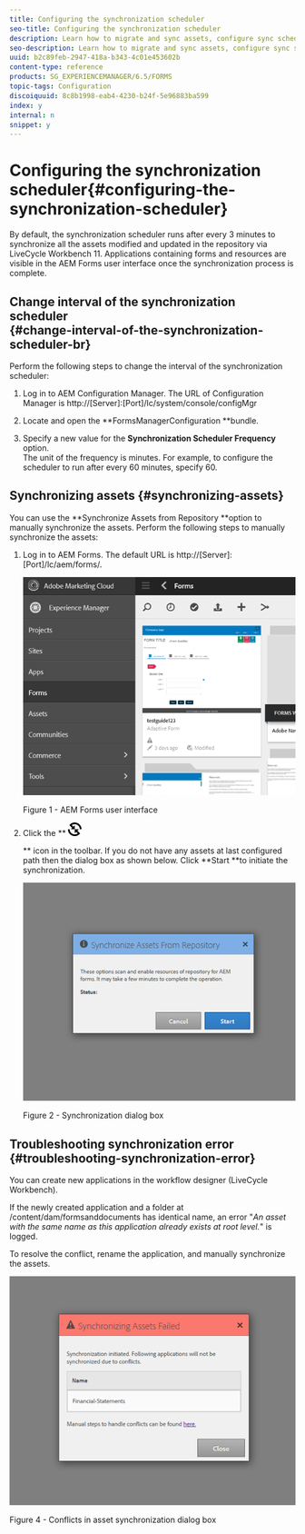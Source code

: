 ```yaml
---
title: Configuring the synchronization scheduler
seo-title: Configuring the synchronization scheduler
description: Learn how to migrate and sync assets, configure sync scheduler, and use folders to arrange assets.
seo-description: Learn how to migrate and sync assets, configure sync scheduler, and use folders to arrange assets.
uuid: b2c89feb-2947-418a-b343-4c01e453602b
content-type: reference
products: SG_EXPERIENCEMANAGER/6.5/FORMS
topic-tags: Configuration
discoiquuid: 8c8b1998-eab4-4230-b24f-5e96883ba599
index: y
internal: n
snippet: y
---
```


# Configuring the synchronization scheduler{#configuring-the-synchronization-scheduler}

By default, the synchronization scheduler runs after every 3 minutes to synchronize all the assets modified and updated in the repository via LiveCycle Workbench 11. Applications containing forms and resources are visible in the AEM Forms user interface once the synchronization process is complete.

## Change interval of the synchronization scheduler <br> {#change-interval-of-the-synchronization-scheduler-br}

Perform the following steps to change the interval of the synchronization scheduler:

1. Log in to AEM Configuration Manager. The URL of Configuration Manager is http://[Server]:[Port]/lc/system/console/configMgr  

1. Locate and open the **FormsManagerConfiguration **bundle.   

1. Specify a new value for the **Synchronization Scheduler Frequency** option.  
   The unit of the frequency is minutes. For example, to configure the scheduler to run after every 60 minutes, specify 60.

## Synchronizing assets {#synchronizing-assets}

You can use the **Synchronize Assets from Repository **option to manually synchronize the assets. Perform the following steps to manually synchronize the assets:

1. Log in to AEM Forms. The default URL is http://[Server]:[Port]/lc/aem/forms/.

   ![AEM Forms user interface](assets/aem_forms_ui.png)

   Figure 1 - AEM Forms user interface

1. Click the ** ![](assets/aem6forms_sync.png)

   ** icon in the toolbar. If you do not have any assets at last configured path then the dialog box as shown below. Click **Start **to initiate the synchronization.

   ![Synchronization dialog box](assets/migrate-and-syncronize.png)

   Figure 2 - Synchronization dialog box

## Troubleshooting synchronization error {#troubleshooting-synchronization-error}

You can create new applications in the workflow designer (LiveCycle Workbench).

If the newly created application and a folder at /content/dam/formsanddocuments has identical name, an error "*An asset with the same name as this application already exists at root level.*" is logged.

To resolve the conflict, rename the application, and manually synchronize the assets.

![Conflicts in asset synchronization dialog box](assets/sync-conflict.png)

Figure 4 - Conflicts in asset synchronization dialog box


